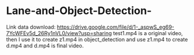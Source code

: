 # Lane-and-Object-Detection-
Link data download: https://drive.google.com/file/d/1-_aspwS_eg69-7YcWFEv5d_26Ry1nVL0/view?usp=sharing
test1.mp4 is a original video, then I use it to create z1.mp4 in object_detection and use z1.mp4  to create d.mp4 and d.mp4 is final video. 
